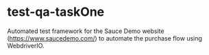 # test-qa-taskOne
Automated test framework for the Sauce Demo website (https://www.saucedemo.com/) to automate the purchase flow using WebdriverIO.
